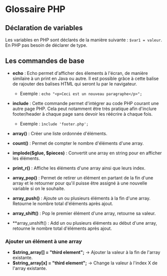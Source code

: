 # Glossaire PHP

## Déclaration de variables

Les variables en PHP sont déclarés de la manière suivante :
`$var1 = valeur`. En PHP pas besoin de déclarer de type.

## Les commandes de base

* **echo** : Echo permet d'afficher des élements à l'écran, de manière similaire à un print en Java ou autre. Il est
  possible grâce à cette balise de rajouter des balises HTML qui seront lu par le navigateur.
    * Exemple : `echo "<p>Ceci est un nouveau paragraphe</p>";`

* **include** : Cette commande permet d'intégrer au code PHP courant une autre page PHP. Cela peut notamment être très
  pratique afin d'inclure footer/header à chaque page sans devoir les réécrire à chaque fois.
    * Exemple : `ìnclude 'footer.php';`

* **array()** : Créer une liste ordonnée d'éléments.

* **count()** : Permet de compter le nombre d'éléments d'une array.
* **implode($glue, $pieces)** : Convertit une array en string pour en afficher les éléments.
* **print_r()** : Affiche les éléments d'une array ainsi que leurs index.
* **array_pop()** : Permet de retirer un élément en partant de la fin d'une array et le retourner pour qu'il puisse être
  assigné à une nouvelle variable si on le souhaite.
* **array_push()** : Ajoute un ou plusieurs éléments à la fin d'une array. Retourne le nombre total d'éléments après
  ajout.
* **array_shift()** : Pop le premier élément d'une array, retourne sa valeur.
* **array_unshift() : Add un ou plusieurs éléments au début d'une array, retourne le nombre total d'éléments après
  ajout.

### Ajouter un élément à une array

* **$string_array[] = "third element";** -> Ajouter la valeur à la fin de l'array existante.
* **$string_array[x] = "third element";** -> Change la valeur à l'index X de l'array existante.